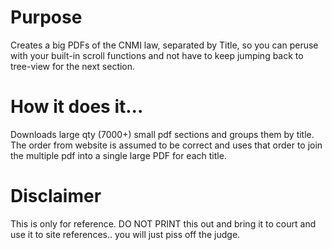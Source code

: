 # Purpose
Creates a big PDFs of the CNMI law, separated by Title, so you can peruse with your built-in scroll functions and not have to keep jumping back to tree-view for the next section.

# How it does it...
Downloads large qty (7000+) small pdf sections and groups them by title. 
The order from website is assumed to be correct and uses that order to join the multiple pdf into a single large PDF for each title.

# Disclaimer
This is only for reference. 
DO NOT PRINT this out and bring it to court and use it to site references.. you will just piss off the judge.
